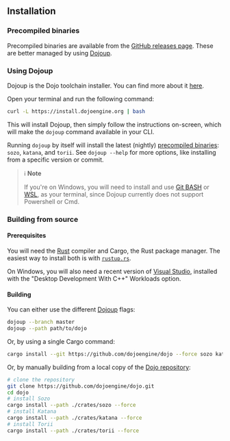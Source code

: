 ## Installation

### Precompiled binaries

Precompiled binaries are available from the [GitHub releases page](https://github.com/dojoengine/dojo/releases).
These are better managed by using [Dojoup](#using-dojoup).

### Using Dojoup

Dojoup is the Dojo toolchain installer. You can find more about it [here](https://github.com/dojoengine/dojo/blob/master/dojoup/README.md).

Open your terminal and run the following command:

```sh
curl -L https://install.dojoengine.org | bash
```

This will install Dojoup, then simply follow the instructions on-screen,
which will make the `dojoup` command available in your CLI.

Running `dojoup` by itself will install the latest (nightly) [precompiled binaries](#precompiled-binaries): `sozo`, `katana`, and `torii`.
See `dojoup --help` for more options, like installing from a specific version or commit.

> ℹ️ **Note**
>
> If you're on Windows, you will need to install and use [Git BASH](https://gitforwindows.org/) or [WSL](https://learn.microsoft.com/en-us/windows/wsl/install),
> as your terminal, since Dojoup currently does not support Powershell or Cmd.

### Building from source

#### Prerequisites

You will need the [Rust](https://rust-lang.org) compiler and Cargo, the Rust package manager.
The easiest way to install both is with [`rustup.rs`](https://rustup.rs/).

On Windows, you will also need a recent version of [Visual Studio](https://visualstudio.microsoft.com/downloads/),
installed with the "Desktop Development With C++" Workloads option.

#### Building

You can either use the different [Dojoup](#using-dojoup) flags:

```sh
dojoup --branch master
dojoup --path path/to/dojo
```

Or, by using a single Cargo command:

```sh
cargo install --git https://github.com/dojoengine/dojo --force sozo katana torii
```

Or, by manually building from a local copy of the [Dojo repository](https://github.com/dojoengine/dojo):

```sh
# clone the repository
git clone https://github.com/dojoengine/dojo.git
cd dojo
# install Sozo
cargo install --path ./crates/sozo --force
# install Katana
cargo install --path ./crates/katana --force
# install Torii
cargo install --path ./crates/torii --force
```
